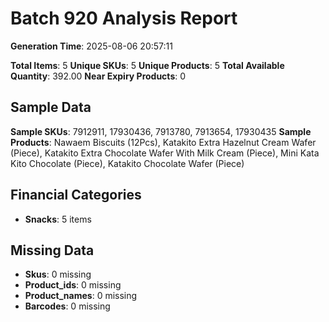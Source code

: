 # Batch 920 Analysis Report

**Generation Time**: 2025-08-06 20:57:11

**Total Items**: 5
**Unique SKUs**: 5
**Unique Products**: 5
**Total Available Quantity**: 392.00
**Near Expiry Products**: 0

## Sample Data
**Sample SKUs**: 7912911, 17930436, 7913780, 7913654, 17930435
**Sample Products**: Nawaem Biscuits (12Pcs), Katakito Extra Hazelnut Cream Wafer (Piece), Katakito Extra Chocolate Wafer With Milk Cream (Piece), Mini Kata Kito Chocolate (Piece), Katakito Chocolate Wafer (Piece)

## Financial Categories
- **Snacks**: 5 items

## Missing Data
- **Skus**: 0 missing
- **Product_ids**: 0 missing
- **Product_names**: 0 missing
- **Barcodes**: 0 missing

